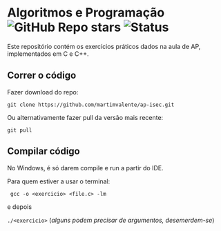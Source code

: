 # Algoritmos e Programação ![GitHub Repo stars](https://img.shields.io/github/stars/martimvalente/ap-isec?style=plastic) ![Status](https://img.shields.io/badge/status-in%20development-orange?style=plastic)

Este repositório contém os exercícios práticos dados na aula de AP, implementados em C e C++.

## Correr o código


Fazer download do repo:

```git clone https://github.com/martimvalente/ap-isec.git```

Ou alternativamente fazer pull da versão mais recente:

``` git pull ```

## Compilar código

No Windows, é só darem compile e run a partir do IDE.

Para quem estiver a usar o terminal:

``` gcc -o <exercicio> <file.c> -lm```

e depois

```./<exercicio>``` (*alguns podem precisar de argumentos, desemerdem-se*)
